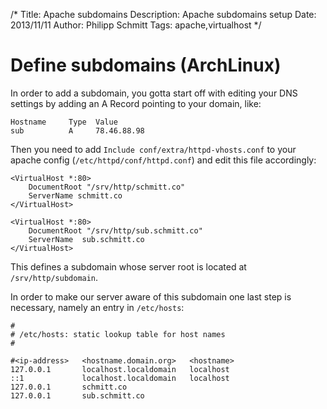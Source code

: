 /*
Title: Apache subdomains 
Description: Apache subdomains setup 
Date: 2013/11/11
Author: Philipp Schmitt
Tags: apache,virtualhost
*/

# Define subdomains (ArchLinux)

In order to add a subdomain, you gotta start off with editing your DNS settings by adding an A Record pointing to your domain, like:
    
    Hostname     Type  Value
    sub          A     78.46.88.98

Then you need to add `Include conf/extra/httpd-vhosts.conf` to your apache config (`/etc/httpd/conf/httpd.conf`) and edit this file accordingly:

    <VirtualHost *:80>
        DocumentRoot "/srv/http/schmitt.co"
        ServerName schmitt.co
    </VirtualHost>

    <VirtualHost *:80>
        DocumentRoot "/srv/http/sub.schmitt.co"
        ServerName  sub.schmitt.co 
    </VirtualHost> 

This defines a subdomain whose server root is located at `/srv/http/subdomain`.

In order to make our server aware of this subdomain one last step is necessary, namely an entry in `/etc/hosts`:

    #
    # /etc/hosts: static lookup table for host names
    #

    #<ip-address>   <hostname.domain.org>   <hostname>
    127.0.0.1       localhost.localdomain   localhost
    ::1             localhost.localdomain   localhost
    127.0.0.1       schmitt.co    
    127.0.0.1       sub.schmitt.co
